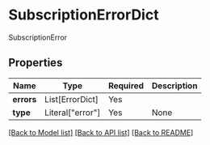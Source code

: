 # SubscriptionErrorDict

SubscriptionError

## Properties
| Name | Type | Required | Description |
| ------------ | ------------- | ------------- | ------------- |
**errors** | List[ErrorDict] | Yes |  |
**type** | Literal["error"] | Yes | None |


[[Back to Model list]](../../README.md#documentation-for-models) [[Back to API list]](../../README.md#documentation-for-api-endpoints) [[Back to README]](../../README.md)

